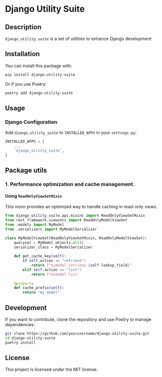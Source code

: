 # Django Utility Suite

## Description
`django_utility_suite` is a set of utilities to enhance Django development


## Installation

You can install this package with:

```bash
pip install django-utility-suite
```

Or if you use Poetry:

```bash
poetry add django-utility-suite
```

## Usage

### Django Configuration
Add `django_utility_suite` to `INSTALLED_APPS` in your `settings.py`:

```python
INSTALLED_APPS = [
    ...
    'django_utility_suite',
]
```

## Package utils
### 1. Performance optimization and cache management.

#### Using `ReadOnlyViewSetMixin`
This mixin provides an optimized way to handle caching in read-only views.

```python
from django_utility_suite.api.mixins import ReadOnlyViewSetMixin
from rest_framework.viewsets import ReadOnlyModelViewSet
from .models import MyModel
from .serializers import MyModelSerializer

class MyModelViewSet(ReadOnlyViewSetMixin, ReadOnlyModelViewSet):
    queryset = MyModel.objects.all()
    serializer_class = MyModelSerializer
    
    def get_cache_key(self):
        if self.action == "retrieve":
            return f"mimodel-retrieve-{self.lookup_field}"
        elif self.action == "list":
            return f"mimodel-list"
    
    @property
    def cache_prefix(self):
        return "my_model"
```

## Development
If you want to contribute, clone the repository and use Poetry to manage dependencies:

```bash
git clone https://github.com/yourusername/django-utility-suite.git
cd django-utility-suite
poetry install
```

## License
This project is licensed under the MIT license.
